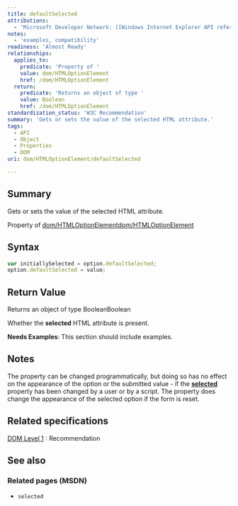 ```yaml
---
title: defaultSelected
attributions:
  - 'Microsoft Developer Network: [[Windows Internet Explorer API reference](http://msdn.microsoft.com/en-us/library/ie/hh828809%28v=vs.85%29.aspx) Article]'
notes:
  - 'examples, compatibility'
readiness: 'Almost Ready'
relationships:
  applies_to:
    predicate: 'Property of '
    value: dom/HTMLOptionElement
    href: /dom/HTMLOptionElement
  return:
    predicate: 'Returns an object of type '
    value: Boolean
    href: /dom/HTMLOptionElement
standardization_status: 'W3C Recommendation'
summary: 'Gets or sets the value of the selected HTML attribute.'
tags:
  - API
  - Object
  - Properties
  - DOM
uri: dom/HTMLOptionElement/defaultSelected

---
```

## <span>Summary</span>

Gets or sets the value of the selected HTML attribute.

Property of [dom/HTMLOptionElement](/dom/HTMLOptionElement)[dom/HTMLOptionElement](/dom/HTMLOptionElement)

## <span>Syntax</span>

``` js
var initiallySelected = option.defaultSelected;
option.defaultSelected = value;
```

## <span>Return Value</span>

Returns an object of type BooleanBoolean

Whether the **selected** HTML attribute is present.

**Needs Examples**: This section should include examples.

## <span>Notes</span>

The property can be changed programmatically, but doing so has no effect on the appearance of the option or the submitted value - if the [**selected**](/html/attributes/selected) property has been changed by a user or by a script. The property does change the appearance of the selected option if the form is reset.

## <span>Related specifications</span>

[DOM Level 1](http://www.w3.org/TR/REC-DOM-Level-1/)
:   Recommendation

## <span>See also</span>

### <span>Related pages (MSDN)</span>

-   `selected`
